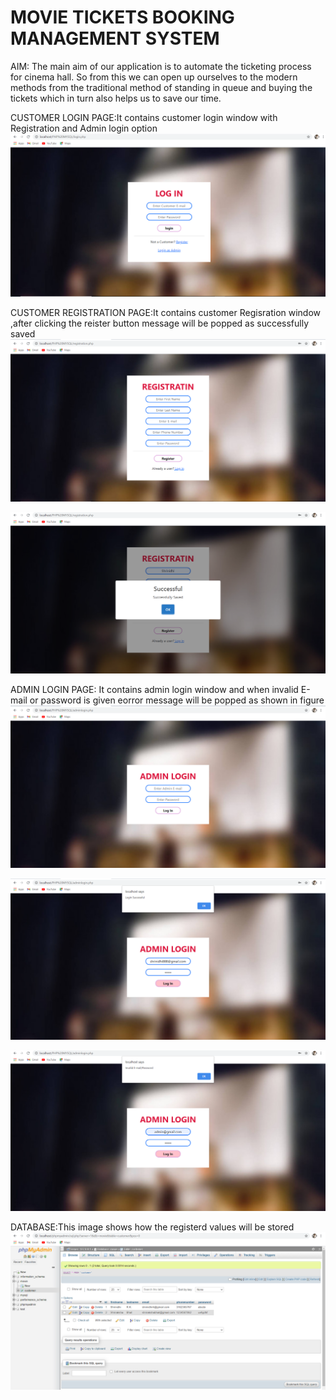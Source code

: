 # MOVIE TICKETS BOOKING MANAGEMENT SYSTEM
AIM:
The main aim of our application is to automate the ticketing process for cinema hall.
So from this we can open up ourselves to the modern methods from the traditional method
of standing in queue and buying the tickets which in turn also helps us to save our time.

CUSTOMER LOGIN PAGE:It contains customer login window with Registration and Admin login option
![](login.png)

CUSTOMER REGISTRATION PAGE:It contains customer Regisration window ,after clicking the reister button message will be popped as successfully saved
![](Registration.png)

![](Registration1.png)

ADMIN LOGIN PAGE: It contains admin login window and when invalid E-mail or password is given eorror message will be popped as shown in figure
![](Adminlogin.png)

![](Adminlogin1.png)

![](Adminlogin2.png)

DATABASE:This image shows how the registerd values will be stored
![](Database.png)
